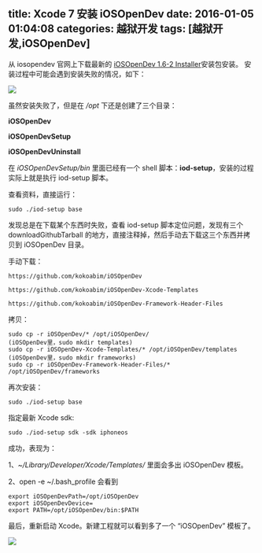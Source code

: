 title: Xcode 7 安装 iOSOpenDev
date: 2016-01-05 01:04:08
categories: 越狱开发
tags: [越狱开发,iOSOpenDev]
---

从 iosopendev 官网上下载最新的 [iOSOpenDev 1.6-2 Installer](http://iosopendev.com/download/)安装包安装。
安装过程中可能会遇到安装失败的情况，如下：
<!-- more -->

![](../../../../images/install-iOSOpenDev-failed.png)

虽然安装失败了，但是在 _/opt_ 下还是创建了三个目录：

**iOSOpenDev**

**iOSOpenDevSetup**

**iOSOpenDevUninstall**

在 _iOSOpenDevSetup/bin_ 里面已经有一个 shell 脚本：**iod-setup**，安装的过程实际上就是执行 iod-setup 脚本。

查看资料，直接运行：

	sudo ./iod-setup base
	
发现总是在下载某个东西时失败，查看 iod-setup 脚本定位问题，发现有三个 downloadGithubTarball 的地方，直接注释掉，然后手动去下载这三个东西并拷贝到 iOSOpenDev 目录。

手动下载：

	https://github.com/kokoabim/iOSOpenDev
	
	https://github.com/kokoabim/iOSOpenDev-Xcode-Templates
	
	https://github.com/kokoabim/iOSOpenDev-Framework-Header-Files
	
拷贝：

	sudo cp -r iOSOpenDev/* /opt/iOSOpenDev/
	(iOSOpenDev里，sudo mkdir templates)
	sudo cp -r iOSOpenDev-Xcode-Templates/* /opt/iOSOpenDev/templates
	(iOSOpenDev里，sudo mkdir frameworks)
	sudo cp -r iOSOpenDev-Framework-Header-Files/* /opt/iOSOpenDev/frameworks

再次安装：

	sudo ./iod-setup base
	
指定最新 Xcode sdk:

	sudo ./iod-setup sdk -sdk iphoneos
	
成功，表现为：

1、_~/Library/Developer/Xcode/Templates/_ 里面会多出 iOSOpenDev 模板。

2、open -e ~/.bash_profile 会看到

	export iOSOpenDevPath=/opt/iOSOpenDev
	export iOSOpenDevDevice=
	export PATH=/opt/iOSOpenDev/bin:$PATH

最后，重新启动 Xcode。新建工程就可以看到多了一个 “iOSOpenDev” 模板了。

![](../../../../images/iOSOpenDev-Template.jpg)